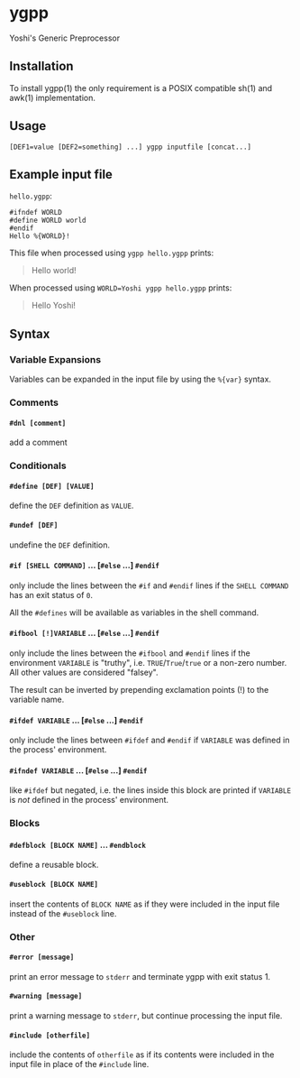 # ygpp
Yoshi's Generic Preprocessor

## Installation

To install ygpp(1) the only requirement is a POSIX compatible sh(1) and awk(1)
implementation.

## Usage

`[DEF1=value [DEF2=something] ...] ygpp inputfile [concat...]`

## Example input file

`hello.ygpp`:
```
#ifndef WORLD
#define WORLD world
#endif
Hello %{WORLD}!
```

This file when processed using `ygpp hello.ygpp` prints:
> Hello world!

When processed using `WORLD=Yoshi ygpp hello.ygpp` prints:
> Hello Yoshi!


## Syntax

### Variable Expansions

Variables can be expanded in the input file by using the `%{var}` syntax.

### Comments

#### `#dnl [comment]`

add a comment


### Conditionals

#### `#define [DEF] [VALUE]`

define the `DEF` definition as `VALUE`.

#### `#undef [DEF]`

undefine the `DEF` definition.

#### `#if [SHELL COMMAND]` ... [`#else` ...] `#endif`

only include the lines between the `#if` and `#endif` lines if the
`SHELL COMMAND` has an exit status of `0`.

All the `#defines` will be available as variables in the shell command.

#### `#ifbool [!]VARIABLE` ... [`#else` ...] `#endif`

only include the lines between the `#ifbool` and `#endif` lines if the
environment `VARIABLE` is "truthy", i.e. `TRUE`/`True`/`true` or a non-zero
number.  
All other values are considered "falsey".

The result can be inverted by prepending exclamation points (!) to the variable
name.

#### `#ifdef VARIABLE` ... [`#else` ...] `#endif`

only include the lines between `#ifdef` and `#endif` if `VARIABLE` was defined
in the process' environment.

#### `#ifndef VARIABLE` ... [`#else` ...] `#endif`

like `#ifdef` but negated, i.e. the lines inside this block are printed if
`VARIABLE` is *not* defined in the process' environment.


### Blocks

#### `#defblock [BLOCK NAME]` ... `#endblock`

define a reusable block.


#### `#useblock [BLOCK NAME]`

insert the contents of `BLOCK NAME` as if they were included in the input file
instead of the `#useblock` line.


### Other

#### `#error [message]`

print an error message to `stderr` and terminate ygpp with exit status 1.

#### `#warning [message]`

print a warning message to `stderr`, but continue processing the input file.

#### `#include [otherfile]`

include the contents of `otherfile` as if its contents were included in the
input file in place of the `#include` line.
